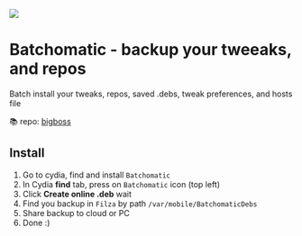 ![](https://i.imgur.com/jq9FgpJ.png)

# Batchomatic - backup your tweeaks, and repos

Batch install your tweaks, repos, saved .debs, tweak preferences, and hosts file

📚 repo: [bigboss](https://moreinfo.thebigboss.org/moreinfo/depiction.php?file=batchomaticDp)

## Install
1. Go to cydia, find and install `Batchomatic`
2. In Cydia **find** tab, press on `Batchomatic` icon (top left)
3. Click **Create online .deb** wait
4. Find you backup in `Filza` by path `/var/mobile/BatchomaticDebs`
5. Share backup to cloud or PC
6. Done :)